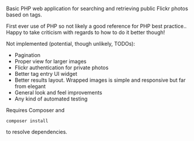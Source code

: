 Basic PHP web application for searching and retrieving public Flickr photos based on tags.

First ever use of PHP so not likely a good reference for PHP best practice.. Happy to take criticism with regards to how to do it better though!

Not implemented (potential, though unlikely, TODOs):
- Pagination
- Proper view for larger images
- Flickr authentication for private photos
- Better tag entry UI widget
- Better results layout. Wrapped images is simple and responsive but far from elegant
- General look and feel improvements
- Any kind of automated testing

Requires Composer and 

```
composer install
```

to resolve dependencies.